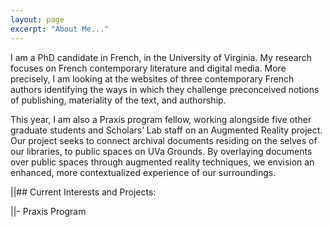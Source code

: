 ```yaml
---
layout: page
excerpt: "About Me..."
---
```


I am a PhD candidate in French, in the University of Virginia. My research focuses on French contemporary literature and digital media. More precisely, I am looking at the websites of three contemporary French authors identifying the ways in which they challenge preconceived notions of publishing, materiality of the text, and authorship.

This year, I am also a Praxis program fellow, working alongside five other graduate students and Scholars’ Lab staff on an Augmented Reality project. Our project seeks to connect archival documents residing on the selves of our libraries, to public spaces on UVa Grounds. By overlaying documents over public spaces through augmented reality techniques, we envision an enhanced, more contextualized experience of our surroundings.

||## Current Interests and Projects:

||- Praxis Program
